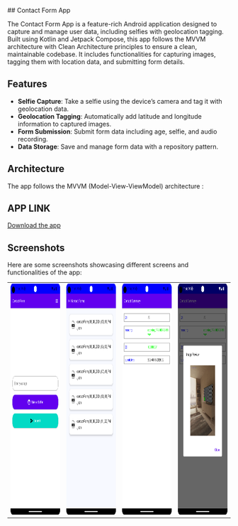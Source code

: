 ﻿﻿## Contact Form App

The Contact Form App is a feature-rich Android application designed to capture and manage user data, including selfies with geolocation tagging. Built using Kotlin and Jetpack Compose, this app follows the MVVM architecture with Clean Architecture principles to ensure a clean, maintainable codebase. It includes functionalities for capturing images, tagging them with location data, and submitting form details.

## Features

- **Selfie Capture**: Take a selfie using the device’s camera and tag it with geolocation data.
- **Geolocation Tagging**: Automatically add latitude and longitude information to captured images.
- **Form Submission**: Submit form data including age, selfie, and audio recording.
- **Data Storage**: Save and manage form data with a repository pattern.

## Architecture

The app follows the MVVM (Model-View-ViewModel) architecture :

## APP LINK

[Download the app](https://drive.google.com/file/d/1Ll7QCr_PCGTaza9fGps4rlbQGnHQDIF8/view?usp=sharing)



## Screenshots

Here are some screenshots showcasing different screens and functionalities of the app:

<table>
  <tr>
    <td><img src="https://github.com/sudhanshuGt/Contact/blob/main/screen_shot/home.png" alt="Home Screen" height="520" width="324"></td>
    <td><img src="https://github.com/sudhanshuGt/Contact/blob/main/screen_shot/AllContactForms.png" alt="AllForms" height="520" width="324"></td>
    <td><img src="https://github.com/sudhanshuGt/Contact/blob/main/screen_shot/ContactSummary.png" alt="Form Submission Screen" height="520" width="324"></td>
    <td><img src="https://github.com/sudhanshuGt/Contact/blob/main/screen_shot/Image_preview.png" alt="Image with Geotag" height="520" width="324"></td>
  </tr>
</table>

 
